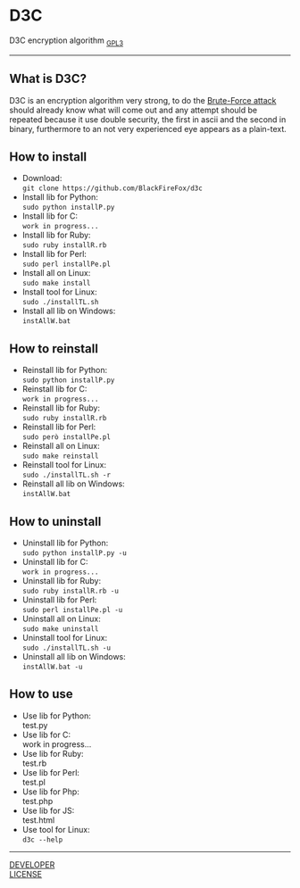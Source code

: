 # **D3C**
D3C encryption algorithm
<sub>[GPL3](LICENSE)</sub>
***
## What is **D3C**?
D3C is an encryption algorithm very strong,
to do the [Brute-Force attack](https://en.wikipedia.org/wiki/Brute-force_attack)
should already know what will come out and any attempt should be repeated
because it use double security, the first in ascii and the second in binary,
furthermore to an not very experienced eye appears as a plain-text.
## How to install
* Download:<br>`git clone https://github.com/BlackFireFox/d3c`
* Install lib for Python:<br>`sudo python installP.py`
* Install lib for C:<br>`work in progress...`
* Install lib for Ruby:<br>`sudo ruby installR.rb`
* Install lib for Perl:<br>`sudo perl installPe.pl`
* Install all on Linux:<br>`sudo make install`
* Install tool for Linux:<br>`sudo ./installTL.sh`
* Install all lib on Windows:<br>`instAllW.bat`
## How to reinstall
* Reinstall lib for Python:<br>`sudo python installP.py`
* Reinstall lib for C:<br>`work in progress...`
* Reinstall lib for Ruby:<br>`sudo ruby installR.rb`
* Reinstall lib for Perl:<br>`sudo però installPe.pl`
* Reinstall all on Linux:<br>`sudo make reinstall`
* Reinstall tool for Linux:<br>`sudo ./installTL.sh -r`
* Reinstall all lib on Windows:<br>`instAllW.bat`
## How to uninstall
* Uninstall lib for Python:<br>`sudo python installP.py -u`
* Uninstall lib for C:<br>`work in progress...`
* Uninstall lib for Ruby:<br>`sudo ruby installR.rb -u`
* Uninstall lib for Perl:<br>`sudo perl installPe.pl -u`
* Uninstall all on Linux:<br>`sudo make uninstall`
* Uninstall tool for Linux:<br>`sudo ./installTL.sh -u`
* Uninstall all lib on Windows:<br>`instAllW.bat -u`
## How to use
* Use lib for Python:<br>test.py
* Use lib for C:<br>work in progress...
* Use lib for Ruby:<br>test.rb
* Use lib for Perl:<br>test.pl
* Use lib for Php:<br>test.php
* Use lib for JS:<br>test.html
* Use tool for Linux:<br>`d3c --help`
***
[DEVELOPER](https://github.com/BlackFireFox)<br>
[LICENSE](LICENSE)